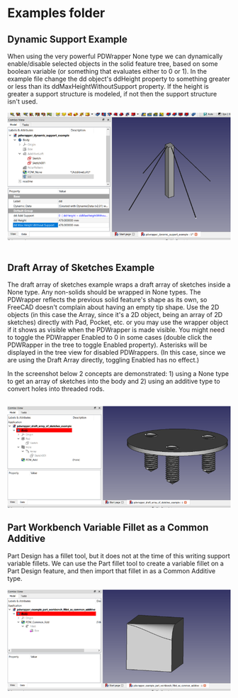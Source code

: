 # Examples folder

## Dynamic Support Example

When using the very powerful PDWrapper None type we can dynamically enable/disable selected objects in the solid feature tree, based on some boolean variable (or something that evaluates either to 0 or 1).  In the example file change the dd object's ddHeight property to something greater or less than its ddMaxHeightWithoutSupport property.  If the height is greater a support structure is modeled, if not then the support structure isn't used.<br/>
<br/>
<img src="pdwrapper_scr10.png" alt="screenshot"><br/>
<br/>

## Draft Array of Sketches Example

The draft array of sketches example wraps a draft array of sketches inside a None type.  Any non-solids should be wrapped in None types.  The PDWrapper reflects the previous solid feature's shape as its own, so FreeCAD doesn't complain about having an empty tip shape.  Use the 2D objects (in this case the Array, since it's a 2D object, being an array of 2D sketches) directly with Pad, Pocket, etc. or you may use the wrapper object if it shows as visible when the PDWrapper is made visible.  You might need to toggle the PDWrapper Enabled to 0 in some cases (double click the PDWRapper in the tree to toggle Enabled property).  Asterisks will be displayed in the tree view for disabled PDWrappers.  (In this case, since we are using the Draft Array directly, toggling Enabled has no effect.)

In the screenshot below 2 concepts are demonstrated: 1) using a None type to get an array of sketches into the body and 2) using an additive type to convert holes into threaded rods.<br/>
<br/>

<img src="pdwrapper_scr7.png" alt="screenshot showing draft array of sketches and additive holes">

## Part Workbench Variable Fillet as a Common Additive

Part Design has a fillet tool, but it does not at the time of this writing support variable fillets.  We can use the Part fillet tool to create a variable fillet on a Part Design feature, and then import that fillet in as a Common Additive type.<br/>
<br/>
<img src="pdwrapper_scr8.png" alt="screenshot showing using Part workbench variable fillet in PD">
